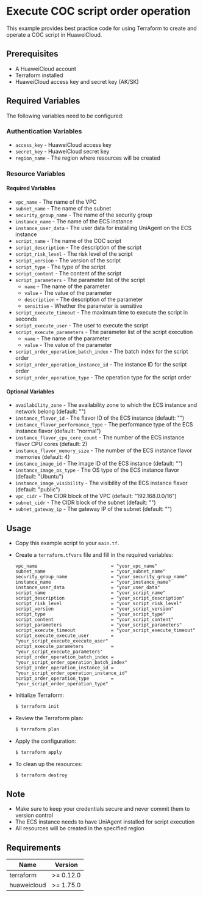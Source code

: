 # Execute COC script order operation

This example provides best practice code for using Terraform to create and operate a COC script in HuaweiCloud.

## Prerequisites

* A HuaweiCloud account
* Terraform installed
* HuaweiCloud access key and secret key (AK/SK)

## Required Variables

The following variables need to be configured:

### Authentication Variables

* `access_key` - HuaweiCloud access key
* `secret_key` - HuaweiCloud secret key
* `region_name` - The region where resources will be created

### Resource Variables

#### Required Variables

* `vpc_name` - The name of the VPC
* `subnet_name` - The name of the subnet
* `security_group_name` - The name of the security group
* `instance_name` - The name of the ECS instance
* `instance_user_data` - The user data for installing UniAgent on the ECS instance
* `script_name` - The name of the COC script
* `script_description` - The description of the script
* `script_risk_level` - The risk level of the script
* `script_version` - The version of the script
* `script_type` - The type of the script
* `script_content` - The content of the script
* `script_parameters` - The parameter list of the script
  - `name` - The name of the parameter
  - `value` - The value of the parameter
  - `description` - The description of the parameter
  - `sensitive` - Whether the parameter is sensitive
* `script_execute_timeout` - The maximum time to execute the script in seconds
* `script_execute_user` - The user to execute the script
* `script_execute_parameters` - The parameter list of the script execution
  - `name` - The name of the parameter
  - `value` - The value of the parameter
* `script_order_operation_batch_index` - The batch index for the script order
* `script_order_operation_instance_id` - The instance ID for the script order
* `script_order_operation_type` - The operation type for the script order

#### Optional Variables

* `availability_zone` - The availability zone to which the ECS instance and network belong (default: "")
* `instance_flavor_id` - The flavor ID of the ECS instance (default: "")
* `instance_flavor_performance_type` - The performance type of the ECS instance flavor (default: "normal")
* `instance_flavor_cpu_core_count` - The number of the ECS instance flavor CPU cores (default: 2)
* `instance_flavor_memory_size` - The number of the ECS instance flavor memories (default: 4)
* `instance_image_id` - The image ID of the ECS instance (default: "")
* `instance_image_os_type` - The OS type of the ECS instance flavor (default: "Ubuntu")
* `instance_image_visibility` - The visibility of the ECS instance flavor (default: "public")
* `vpc_cidr` - The CIDR block of the VPC (default: "192.168.0.0/16")
* `subnet_cidr` - The CIDR block of the subnet (default: "")
* `subnet_gateway_ip` - The gateway IP of the subnet (default: "")

## Usage

* Copy this example script to your `main.tf`.

* Create a `terraform.tfvars` file and fill in the required variables:

  ```hcl
  vpc_name                           = "your_vpc_name"
  subnet_name                        = "your_subnet_name"
  security_group_name                = "your_security_group_name"
  instance_name                      = "your_instance_name"
  instance_user_data                 = "your_user_data"
  script_name                        = "your_script_name"
  script_description                 = "your_script_description"
  script_risk_level                  = "your_script_risk_level"
  script_version                     = "your_script_version"
  script_type                        = "your_script_type"
  script_content                     = "your_script_content"
  script_parameters                  = "your_script_parameters"
  script_execute_timeout             = "your_script_execute_timeout"
  script_execute_execute_user        = "your_script_execute_execute_user"
  script_execute_parameters          = "your_script_execute_parameters"
  script_order_operation_batch_index = "your_script_order_operation_batch_index"
  script_order_operation_instance_id = "your_script_order_operation_instance_id"
  script_order_operation_type        = "your_script_order_operation_type"
  ```

* Initialize Terraform:

  ```bash
  $ terraform init
  ```

* Review the Terraform plan:

  ```bash
  $ terraform plan
  ```

* Apply the configuration:

  ```bash
  $ terraform apply
  ```

* To clean up the resources:

  ```bash
  $ terraform destroy
  ```

## Note

* Make sure to keep your credentials secure and never commit them to version control
* The ECS instance needs to have UniAgent installed for script execution
* All resources will be created in the specified region

## Requirements

| Name | Version |
|------|---------|
| terraform | >= 0.12.0 |
| huaweicloud | >= 1.75.0 |
